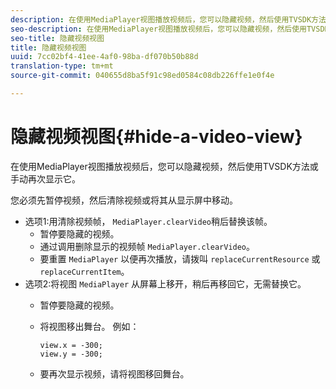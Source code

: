 ```yaml
---
description: 在使用MediaPlayer视图播放视频后，您可以隐藏视频，然后使用TVSDK方法或手动再次显示它。
seo-description: 在使用MediaPlayer视图播放视频后，您可以隐藏视频，然后使用TVSDK方法或手动再次显示它。
seo-title: 隐藏视频视图
title: 隐藏视频视图
uuid: 7cc02bf4-41ee-4af0-98ba-df070b50b88d
translation-type: tm+mt
source-git-commit: 040655d8ba5f91c98ed0584c08db226ffe1e0f4e

---
```



# 隐藏视频视图{#hide-a-video-view}

在使用MediaPlayer视图播放视频后，您可以隐藏视频，然后使用TVSDK方法或手动再次显示它。

您必须先暂停视频，然后清除视频或将其从显示屏中移动。
* 选项1:用清除视频帧， `MediaPlayer.clearVideo`稍后替&#x200B;换该帧。
   * 暂停要隐藏的视频。
   * 通过调用删除显示的视频帧 `MediaPlayer.clearVideo`。
   * 要重置 `MediaPlayer` 以便再次播放，请拨叫 `replaceCurrentResource` 或 `replaceCurrentItem`。
* 选项2:将视图 `MediaPlayer` 从屏幕上移开，稍后再移回它，无需替换它。
   * 暂停要隐藏的视频。
   * 将视图移出舞台。 例如：

      ```
      view.x = -300; 
      view.y = -300;
      ```

   * 要再次显示视频，请将视图移回舞台。
